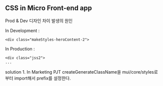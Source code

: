 ## CSS in Micro Front-end app
Prod & Dev 디자인 차이 발생의 원인

In Development : 
```
<div class="makeStyles-heroContent-2">
```

In Production : 
```
<div class="jss2">
...
```

solution 1.
In Marketing PJT
createGenerateClassName을 mui/core/styles로부터 import해서 prefix를 설정한다.